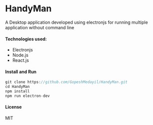 # **HandyMan**
A Desktop application developed using electronjs for running multiple application without command line
#### **Technologies used:**
- Electronjs
- Node.js
- React.js

#### **Install and Run**

```javascript
git clone https://github.com/GopeshMedayil/HandyMan.git
cd HandyMan
npm install
npm run electron-dev

```
#### **License**
MIT
